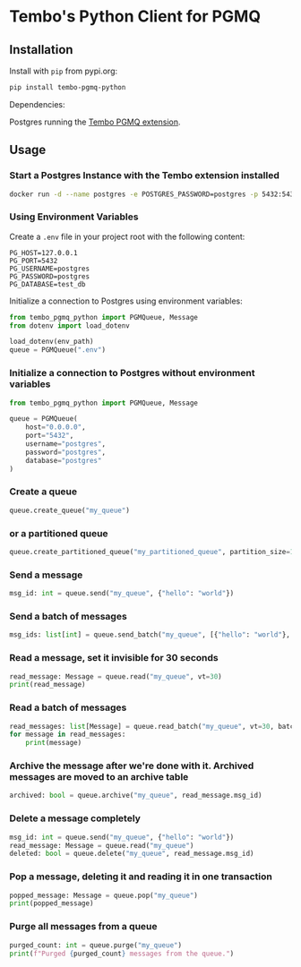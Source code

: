 # Tembo's Python Client for PGMQ

## Installation

Install with `pip` from pypi.org:

```bash
pip install tembo-pgmq-python
```

Dependencies:

Postgres running the [Tembo PGMQ extension](https://github.com/tembo-io/tembo/tree/main/pgmq).

## Usage

### Start a Postgres Instance with the Tembo extension installed

```bash
docker run -d --name postgres -e POSTGRES_PASSWORD=postgres -p 5432:5432 quay.io/tembo/pgmq-pg:latest
```

### Using Environment Variables

Create a `.env` file in your project root with the following content:

```
PG_HOST=127.0.0.1
PG_PORT=5432
PG_USERNAME=postgres
PG_PASSWORD=postgres
PG_DATABASE=test_db
```

Initialize a connection to Postgres using environment variables:

```python
from tembo_pgmq_python import PGMQueue, Message
from dotenv import load_dotenv

load_dotenv(env_path)
queue = PGMQueue(".env")
```

### Initialize a connection to Postgres without environment variables

```python
from tembo_pgmq_python import PGMQueue, Message

queue = PGMQueue(
    host="0.0.0.0",
    port="5432",
    username="postgres",
    password="postgres",
    database="postgres"
)
```

### Create a queue 

```python
queue.create_queue("my_queue")
```

### or a partitioned queue

```python
queue.create_partitioned_queue("my_partitioned_queue", partition_size=10000)
```

### Send a message

```python
msg_id: int = queue.send("my_queue", {"hello": "world"})
```

### Send a batch of messages

```python
msg_ids: list[int] = queue.send_batch("my_queue", [{"hello": "world"}, {"foo": "bar"}])
```

### Read a message, set it invisible for 30 seconds

```python
read_message: Message = queue.read("my_queue", vt=30)
print(read_message)
```

### Read a batch of messages

```python
read_messages: list[Message] = queue.read_batch("my_queue", vt=30, batch_size=5)
for message in read_messages:
    print(message)
```

### Archive the message after we're done with it. Archived messages are moved to an archive table

```python
archived: bool = queue.archive("my_queue", read_message.msg_id)
```

### Delete a message completely

```python
msg_id: int = queue.send("my_queue", {"hello": "world"})
read_message: Message = queue.read("my_queue")
deleted: bool = queue.delete("my_queue", read_message.msg_id)
```

### Pop a message, deleting it and reading it in one transaction

```python
popped_message: Message = queue.pop("my_queue")
print(popped_message)
```

### Purge all messages from a queue

```python
purged_count: int = queue.purge("my_queue")
print(f"Purged {purged_count} messages from the queue.")
```
